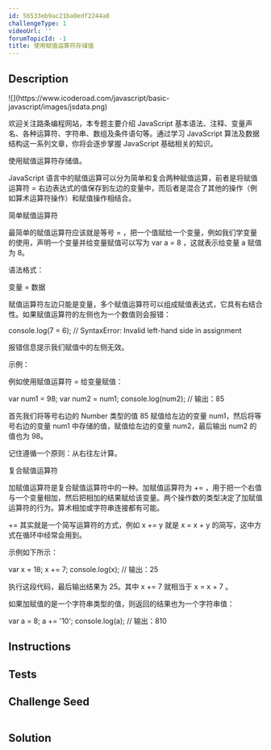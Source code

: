 ```yaml
---
id: 56533eb9ac21ba0edf2244a8
challengeType: 1
videoUrl: ''
forumTopicId: -1
title: 使用赋值运算符存储值
---
```


## Description
<section id='description'>
![](https://www.icoderoad.com/javascript/basic-javascript/images/jsdata.png)

欢迎关注路条编程网站，本专题主要介绍 JavaScript 基本语法、注释、变量声名、各种运算符、字符串、数组及条件语句等。通过学习 JavaScript 算法及数据结构这一系列文章，你将会逐步掌握 JavaScript 基础相关的知识。
	
使用赋值运算符存储值。

JavaScript 语言中的赋值运算可以分为简单和复合两种赋值运算，前者是将赋值运算符 = 右边表达式的值保存到左边的变量中，而后者是混合了其他的操作（例如算术运算符操作）和赋值操作相结合。

简单赋值运算符

最简单的赋值运算符应该就是等号 = ，把一个值赋给一个变量，例如我们学变量的使用，声明一个变量并给变量赋值可以写为 var a = 8 ，这就表示给变量 a 赋值为 8。

语法格式：

变量 = 数据

赋值运算符左边只能是变量，多个赋值运算符可以组成赋值表达式，它具有右结合性。如果赋值运算符的左侧也为一个数值则会报错：

console.log(7 = 6);  // SyntaxError: Invalid left-hand side in assignment

报错信息提示我们赋值中的左侧无效。

示例：

例如使用赋值运算符 = 给变量赋值：

var num1 = 98;
var num2 = num1;
console.log(num2);  // 输出：85

首先我们将等号右边的 Number 类型的值 85 赋值给左边的变量 num1，然后将等号右边的变量 num1 中存储的值，赋值给左边的变量 num2，最后输出 num2 的值也为 98。

记住遵循一个原则：从右往左计算。

复合赋值运算符

加赋值运算符是复合赋值运算符中的一种。加赋值运算符为 += ，用于把一个右值与一个变量相加，然后把相加的结果赋给该变量。两个操作数的类型决定了加赋值运算符的行为。算术相加或字符串连接都有可能。

+= 其实就是一个简写运算符的方式，例如 x += y 就是 x = x + y 的简写，这中方式在循环中经常会用到。

示例如下所示：

var x = 18;
x += 7;
console.log(x);  // 输出：25

执行这段代码，最后输出结果为 25。其中 x += 7 就相当于 x = x + 7 。

如果加赋值的是一个字符串类型的值，则返回的结果也为一个字符串值：

var a = 8;
a += '10';
console.log(a);  // 输出：810

</section>

## Instructions
<section id='instructions'>

</section>

## Tests
<section id='tests'>


</section>

## Challenge Seed
<section id='challengeSeed'>

<div id='js-seed'>

```js

```

</div>



</section>

## Solution
<section id='solution'>


</section>
